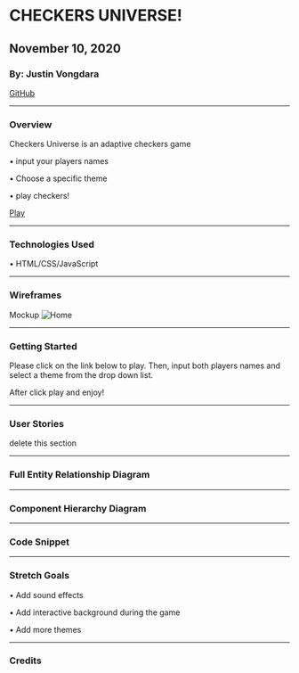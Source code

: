 # CHECKERS UNIVERSE!

## November 10, 2020

### By: Justin Vongdara

[GitHub](https://github.com/vongdara16)

*** 

### Overview

Checkers Universe is an adaptive checkers game 

• input your players names

• Choose a specific theme

• play checkers! 

[Play](https://vongdara16.github.io/checkers-universe/)


***

### Technologies Used

• HTML/CSS/JavaScript

***

### Wireframes

Mockup
![Home](https://i.imgur.com/CzgTlmz.png)


***

### Getting Started

Please click on the link below to play. 
Then, input both players names and select a theme from the drop down list. 

After click play and enjoy!


***

### User Stories

delete this section 

***
### Full Entity Relationship Diagram


***

### Component Hierarchy Diagram




***

### Code Snippet


***


### Stretch Goals

• Add sound effects

• Add interactive background during the game

• Add more themes


***

### Credits



